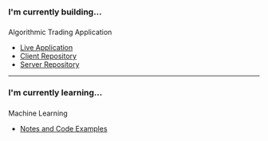 

### I'm currently building...

<div style="padding-top: 6px;">Algorithmic Trading Application</div>

<ul>
    <li>
        <a href="https://trading.robertjosephwayne.com/">Live Application</a>
    </li>
    <li>
        <a href="https://github.com/robertjosephwayne/financial-dashboard-client">Client Repository</a>
    </li>
    <li>
        <a href="https://github.com/robertjosephwayne/financial-dashboard-api">Server Repository</a>
    </li>
</ul>


---

### I'm currently learning...

<div style="padding-top: 6px;">Machine Learning</div>

<ul>
    <li>
        <a href="https://github.com/robertjosephwayne/machine-learning">Notes and Code Examples</a>
    </li>
</ul>